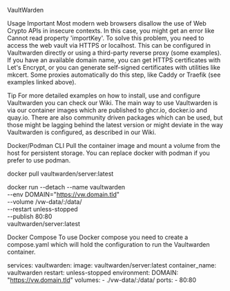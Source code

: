 VaultWarden

Usage
Important
Most modern web browsers disallow the use of Web Crypto APIs in insecure contexts. In this case, you might get an error like Cannot read property 'importKey'. To solve this problem, you need to access the web vault via HTTPS or localhost.
This can be configured in Vaultwarden directly or using a third-party reverse proxy (some examples).
If you have an available domain name, you can get HTTPS certificates with Let's Encrypt, or you can generate self-signed certificates with utilities like mkcert. Some proxies automatically do this step, like Caddy or Traefik (see examples linked above).

Tip
For more detailed examples on how to install, use and configure Vaultwarden you can check our Wiki.
The main way to use Vaultwarden is via our container images which are published to ghcr.io, docker.io and quay.io.
There are also community driven packages which can be used, but those might be lagging behind the latest version or might deviate in the way Vaultwarden is configured, as described in our Wiki.

Docker/Podman CLI
Pull the container image and mount a volume from the host for persistent storage.
You can replace docker with podman if you prefer to use podman.


docker pull vaultwarden/server:latest

docker run --detach --name vaultwarden \
  --env DOMAIN="https://vw.domain.tld" \
  --volume /vw-data/:/data/ \
  --restart unless-stopped \
  --publish 80:80 \
  vaultwarden/server:latest



Docker Compose
To use Docker compose you need to create a compose.yaml which will hold the configuration to run the Vaultwarden container.

services:
  vaultwarden:
    image: vaultwarden/server:latest
    container_name: vaultwarden
    restart: unless-stopped
    environment:
      DOMAIN: "https://vw.domain.tld"
    volumes:
      - ./vw-data/:/data/
    ports:
      - 80:80
